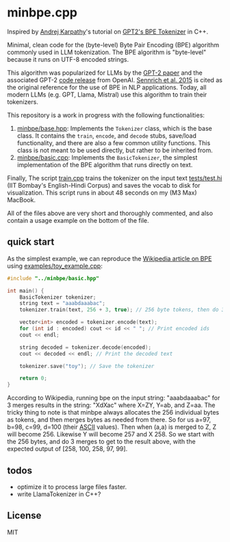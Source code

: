 # minbpe.cpp

Inspired by [Andrej Karpathy](https://github.com/karpathy)'s tutorial on [GPT2's BPE Tokenizer](https://github.com/karpathy/minbpe/tree/master) in C++.

Minimal, clean code for the (byte-level) Byte Pair Encoding (BPE) algorithm commonly used in LLM tokenization. The BPE algorithm is "byte-level" because it runs on UTF-8 encoded strings.

This algorithm was popularized for LLMs by the [GPT-2 paper](https://d4mucfpksywv.cloudfront.net/better-language-models/language_models_are_unsupervised_multitask_learners.pdf) and the associated GPT-2 [code release](https://github.com/openai/gpt-2) from OpenAI. [Sennrich et al. 2015](https://arxiv.org/abs/1508.07909) is cited as the original reference for the use of BPE in NLP applications. Today, all modern LLMs (e.g. GPT, Llama, Mistral) use this algorithm to train their tokenizers.

This repository is a work in progress with the following functionalities:
1. [minbpe/base.hpp](minbpe/base.hpp): Implements the `Tokenizer` class, which is the base class. It contains the `train`, `encode`, and `decode` stubs, save/load functionality, and there are also a few common utility functions. This class is not meant to be used directly, but rather to be inherited from.
2. [minbpe/basic.cpp](minbpe/basic.cpp): Implements the `BasicTokenizer`, the simplest implementation of the BPE algorithm that runs directly on text.

Finally, The script [train.cpp](train.cpp) trains the tokenizer on the input text [tests/test.hi](tests/test.hi) (IIT Bombay's English-Hindi Corpus) and saves the vocab to disk for visualization. This script runs in about 48 seconds on my (M3 Max) MacBook.

All of the files above are very short and thoroughly commented, and also contain a usage example on the bottom of the file.

## quick start

As the simplest example, we can reproduce the [Wikipedia article on BPE](https://en.wikipedia.org/wiki/Byte_pair_encoding) using [examples/toy_example.cpp](examples/toy_example.cpp):

```cpp
#include "../minbpe/basic.hpp"

int main() {
    BasicTokenizer tokenizer;
    string text = "aaabdaaabac";
    tokenizer.train(text, 256 + 3, true); // 256 byte tokens, then do 3 merges

    vector<int> encoded = tokenizer.encode(text);
    for (int id : encoded) cout << id << " "; // Print encoded ids
    cout << endl;

    string decoded = tokenizer.decode(encoded);
    cout << decoded << endl; // Print the decoded text

    tokenizer.save("toy"); // Save the tokenizer

    return 0;
}
```

According to Wikipedia, running bpe on the input string: "aaabdaaabac" for 3 merges results in the string: "XdXac" where  X=ZY, Y=ab, and Z=aa. The tricky thing to note is that minbpe always allocates the 256 individual bytes as tokens, and then merges bytes as needed from there. So for us a=97, b=98, c=99, d=100 (their [ASCII](https://www.asciitable.com) values). Then when (a,a) is merged to Z, Z will become 256. Likewise Y will become 257 and X 258. So we start with the 256 bytes, and do 3 merges to get to the result above, with the expected output of [258, 100, 258, 97, 99].

## todos
- optimize it to process large files faster.
- write LlamaTokenizer in C++?

## License

MIT